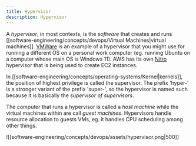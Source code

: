 ```yaml
---
title: Hypervisor
description: Hypervisor
---
```


A *hypervisor*, in most contexts, is the *software* that creates and runs [[software-engineering/concepts/devops/Virtual Machines|virtual machines]]. [VMWare](https://www.vmware.com/au.html) is an example of a hypervisor that you might use for running a different OS on a personal work computer (eg. running Ubuntu on a computer whose main OS is Windows 11). AWS has its own [Nitro](https://aws.amazon.com/ec2/nitro/) hypervisor that is being used to create EC2 instances. 

In [[software-engineering/concepts/operating-systems/Kernel|kernels]], the position of highest privilege is called the supervisor. The prefix 'hyper-' is a stronger variant of the prefix 'super-', so the hypervisor is named such because it is basically the *supervisor of supervisors*.

The computer that runs a hypervisor is called a *host machine* while the virtual machines within are call *guest machines*. Hypervisors handle resource allocation to guests VMs, eg. it handles CPU scheduling among other things.

![[software-engineering/concepts/devops/assets/hypervisor.png|500]]
